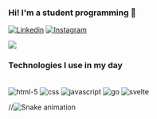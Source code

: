### Hi! I'm a student programming 👋

[![Linkedin](https://img.shields.io/badge/LinkedIn-0077B5?style=for-the-badge&logo=linkedin&logoColor=white
)](https://www.linkedin.com/in/pablo-banker-60434227a/)
[![Instagram](https://img.shields.io/badge/Instagram-E4405F?style=for-the-badge&logo=instagram&logoColor=white
)](https://www.instagram.com/_banker07/)

<picture>
  <source
    srcset="https://github-readme-stats.vercel.app/api?username=pablo-banker&show_icons=true&theme=dark"
    media="(prefers-color-scheme: dark)"
  />
  <source
    srcset="https://github-readme-stats.vercel.app/api?username=pablo-banker&show_icons=true"
    media="(prefers-color-scheme: light), (prefers-color-scheme: no-preference)"
  />
  <img src="https://github-readme-stats.vercel.app/api?username=pablo-banker&show_icons=true" />
</picture>

### Technologies I use in my day

<div style="display: inline-block"><br/>
<img align="center" alt="html-5" src="https://img.shields.io/badge/HTML5-E34F26?style=for-the-badge&logo=html5&logoColor=white" />
<img align="center" alt="css" src="https://img.shields.io/badge/CSS3-1572B6?style=for-the-badge&logo=css3&logoColor=white" />
<img align="center" alt="javascript" src="https://img.shields.io/badge/JavaScript-323330?style=for-the-badge&logo=javascript&logoColor=F7DF1E" />
<img align="center" alt="go" src="https://img.shields.io/badge/Go-00ADD8?style=for-the-badge&logo=go&logoColor=white" />
<img align="center" alt="svelte" src="https://img.shields.io/badge/Svelte-4A4A55?style=for-the-badge&logo=svelte&logoColor=FF3E00" />
</div>



//![Snake animation](https://github.com/pablo-banker/pablo-banker/blob/output/github-contribution-grid-snake.svg)

